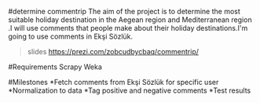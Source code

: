 #determine commentrip
The aim of the project is to determine the most suitable holiday destination in the Aegean region and Mediterranean region .I will use comments that people make about their holiday destinations.I'm going to use  comments in  Ekşi Sözlük. 

>slides
https://prezi.com/zobcudbycbaq/commentrip/

#Requirements
Scrapy
Weka

#Milestones
*Fetch comments from Ekşi Sözlük for specific user
*Normalization to data 
*Tag positive and negative comments
*Test results
